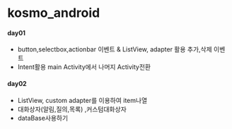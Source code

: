# kosmo_android
#### day01

- button,selectbox,actionbar 이벤트 & ListView, adapter 활용 추가,삭제 이벤트
- Intent활용 main Activity에서 나머지 Activity전환

#### day02

- ListView, custom adapter를 이용하여 item나열
- 대화상자(알림,질의,목록) ,커스텀대화상자
- dataBase사용하기

